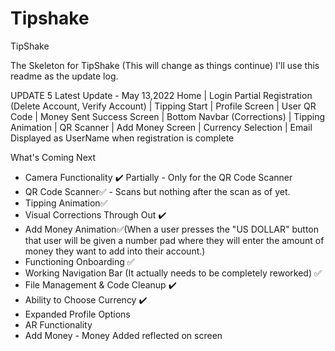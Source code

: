 # Tipshake

TipShake

The Skeleton for TipShake (This will change as things continue)
I'll use this readme as the update log.

UPDATE 5
Latest Update - May 13,2022
Home | Login Partial Registration (Delete Account, Verify Account) | Tipping Start | Profile Screen
| User QR Code | Money Sent Success Screen | Bottom Navbar (Corrections) | Tipping Animation | QR Scanner | Add Money Screen | Currency Selection |
Email Displayed as UserName when registration is complete

What's Coming Next
- Camera Functionality ✔️ Partially - Only for the QR Code Scanner
- QR Code Scanner✅ - Scans but nothing after the scan as of yet.
- Tipping Animation✅
- Visual Corrections Through Out ✔️
- Add Money Animation✅(When a user presses the "US DOLLAR" button that user will be given
  a number pad where they will enter the amount of money they want to add into their account.)
-  Functioning Onboarding ✅
-  Working Navigation Bar (It actually needs to be completely reworked) ✅
- File Management & Code Cleanup ✔️
- Ability to Choose Currency ✔️
- Expanded Profile Options
- AR Functionality
- Add Money - Money Added reflected on screen
